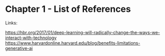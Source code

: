 # Chapter 1 - List of References

Links:

https://hbr.org/2017/01/deep-learning-will-radically-change-the-ways-we-interact-with-technology
https://www.harvardonline.harvard.edu/blog/benefits-limitations-generative-ai
